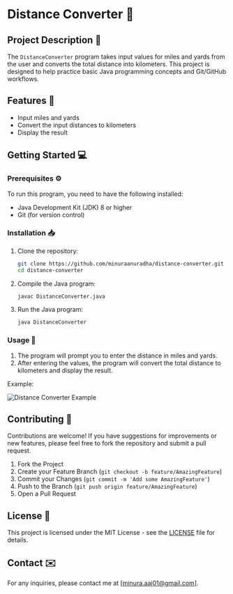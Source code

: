 # Distance Converter 📏

## Project Description 📄
The `DistanceConverter` program takes input values for miles and yards from the user and converts the total distance into kilometers. This project is designed to help practice basic Java programming concepts and Git/GitHub workflows.

## Features 🚀
- Input miles and yards
- Convert the input distances to kilometers
- Display the result

## Getting Started 💻
### Prerequisites ⚙️
To run this program, you need to have the following installed:
- Java Development Kit (JDK) 8 or higher
- Git (for version control)

### Installation 📥
1. Clone the repository:
    ```sh
    git clone https://github.com/minuraanuradha/distance-converter.git
    cd distance-converter
    ```

2. Compile the Java program:
    ```sh
    javac DistanceConverter.java
    ```

3. Run the Java program:
    ```sh
    java DistanceConverter
    ```

### Usage 📝
1. The program will prompt you to enter the distance in miles and yards.
2. After entering the values, the program will convert the total distance to kilometers and display the result.

Example:

![Distance Converter Example](https://github.com/minuraanuradha/Java-Distance-Converter/assets/112975973/e44b9a6e-436d-418b-8e65-e66291f9c525)

## Contributing 🙌
Contributions are welcome! If you have suggestions for improvements or new features, please feel free to fork the repository and submit a pull request.
1. Fork the Project
2. Create your Feature Branch (`git checkout -b feature/AmazingFeature`)
3. Commit your Changes (`git commit -m 'Add some AmazingFeature'`)
4. Push to the Branch (`git push origin feature/AmazingFeature`)
5. Open a Pull Request

## License 📜
This project is licensed under the MIT License - see the [LICENSE](LICENSE) file for details.

## Contact ✉️
For any inquiries, please contact me at [minura.aaj01@gmail.com].
